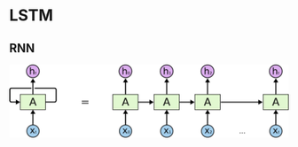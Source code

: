 # LSTM

## RNN

![RNNrnn结构](./rnn.png)
<!--stackedit_data:
eyJoaXN0b3J5IjpbLTE4NDgyNzg1MjYsMTk2Mzk0OTUyNCwxMT
I4MDA4OTE2LC04Njk1Mjg5NzFdfQ==
-->